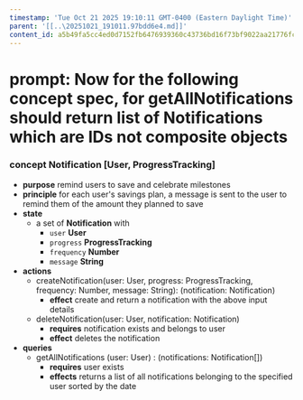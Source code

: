 ```yaml
---
timestamp: 'Tue Oct 21 2025 19:10:11 GMT-0400 (Eastern Daylight Time)'
parent: '[[..\20251021_191011.97bdd6e4.md]]'
content_id: a5b49fa5cc4ed0d7152fb6476939360c43736bd16f73bf9022aa21776fc5b727
---
```


# prompt: Now for the following concept spec, for getAllNotifications should return list of Notifications which are IDs not composite objects

### concept Notification \[User, ProgressTracking]

* **purpose** remind users to save and celebrate milestones
* **principle** for each user's savings plan, a message is sent to the user to remind them of the amount they planned to save
* **state**
  * a set of **Notification** with
    * `user` **User**
    * `progress` **ProgressTracking**
    * `frequency` **Number**
    * `message` **String**
* **actions**
  * createNotification(user: User, progress: ProgressTracking, frequency: Number, message: String): (notification: Notification)
    * **effect** create and return a notification with the above input details
  * deleteNotification(user: User, notification: Notification)
    * **requires** notification exists and belongs to user
    * **effect** deletes the notification
* **queries**
  * getAllNotifications (user: User) : (notifications:  Notification\[])
    * **requires** user exists
    * **effects** returns a list of all notifications belonging to the specified user sorted by the date
